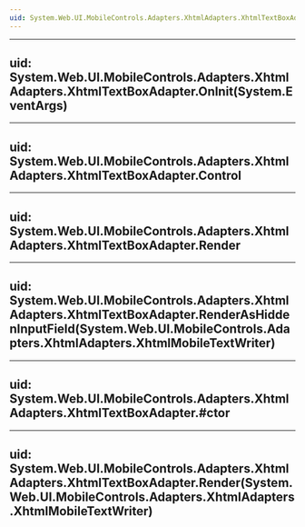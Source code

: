 ```yaml
---
uid: System.Web.UI.MobileControls.Adapters.XhtmlAdapters.XhtmlTextBoxAdapter
---
```


---
uid: System.Web.UI.MobileControls.Adapters.XhtmlAdapters.XhtmlTextBoxAdapter.OnInit(System.EventArgs)
---

---
uid: System.Web.UI.MobileControls.Adapters.XhtmlAdapters.XhtmlTextBoxAdapter.Control
---

---
uid: System.Web.UI.MobileControls.Adapters.XhtmlAdapters.XhtmlTextBoxAdapter.Render
---

---
uid: System.Web.UI.MobileControls.Adapters.XhtmlAdapters.XhtmlTextBoxAdapter.RenderAsHiddenInputField(System.Web.UI.MobileControls.Adapters.XhtmlAdapters.XhtmlMobileTextWriter)
---

---
uid: System.Web.UI.MobileControls.Adapters.XhtmlAdapters.XhtmlTextBoxAdapter.#ctor
---

---
uid: System.Web.UI.MobileControls.Adapters.XhtmlAdapters.XhtmlTextBoxAdapter.Render(System.Web.UI.MobileControls.Adapters.XhtmlAdapters.XhtmlMobileTextWriter)
---

